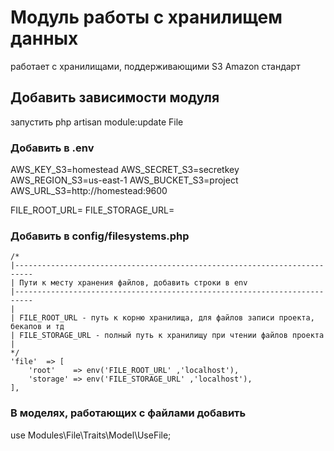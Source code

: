 # Модуль работы с хранилищем данных

работает с хранилищами, поддерживающими S3 Amazon стандарт

## Добавить зависимости модуля

запустить
php artisan module:update File

### Добавить в .env

AWS_KEY_S3=homestead
AWS_SECRET_S3=secretkey
AWS_REGION_S3=us-east-1
AWS_BUCKET_S3=project
AWS_URL_S3=http://homestead:9600

FILE_ROOT_URL=
FILE_STORAGE_URL=

### Добавить в  config/filesystems.php 

    /*
    |--------------------------------------------------------------------------
    | Пути к месту хранения файлов, добавить строки в env
    |--------------------------------------------------------------------------
    |
    | FILE_ROOT_URL - путь к корню хранилища, для файлов записи проекта, бекапов и тд
    | FILE_STORAGE_URL - полный путь к хранилищу при чтении файлов проекта
    |
    */
    'file'  => [
        'root'    => env('FILE_ROOT_URL' ,'localhost'),
        'storage' => env('FILE_STORAGE_URL' ,'localhost'),
    ],



### В моделях, работающих с файлами добавить 

use Modules\File\Traits\Model\UseFile;
